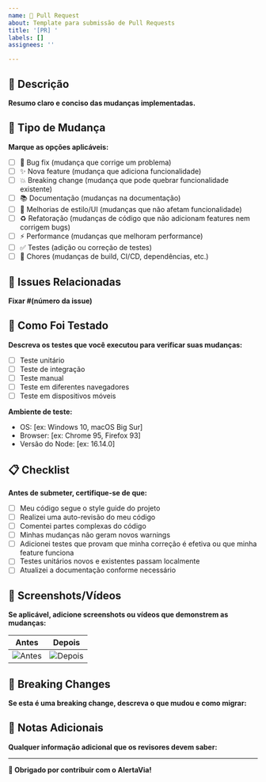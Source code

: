 ```yaml
---
name: 🔧 Pull Request
about: Template para submissão de Pull Requests
title: '[PR] '
labels: []
assignees: ''

---
```


## 📝 Descrição
**Resumo claro e conciso das mudanças implementadas.**

## 🎯 Tipo de Mudança
**Marque as opções aplicáveis:**

- [ ] 🐛 Bug fix (mudança que corrige um problema)
- [ ] ✨ Nova feature (mudança que adiciona funcionalidade)
- [ ] 💥 Breaking change (mudança que pode quebrar funcionalidade existente)
- [ ] 📚 Documentação (mudanças na documentação)
- [ ] 🎨 Melhorias de estilo/UI (mudanças que não afetam funcionalidade)
- [ ] ♻️ Refatoração (mudanças de código que não adicionam features nem corrigem bugs)
- [ ] ⚡ Performance (mudanças que melhoram performance)
- [ ] ✅ Testes (adição ou correção de testes)
- [ ] 🔧 Chores (mudanças de build, CI/CD, dependências, etc.)

## 🔗 Issues Relacionadas
**Fixar #(número da issue)**

## 🧪 Como Foi Testado
**Descreva os testes que você executou para verificar suas mudanças:**

- [ ] Teste unitário
- [ ] Teste de integração
- [ ] Teste manual
- [ ] Teste em diferentes navegadores
- [ ] Teste em dispositivos móveis

**Ambiente de teste:**
- OS: [ex: Windows 10, macOS Big Sur]
- Browser: [ex: Chrome 95, Firefox 93]
- Versão do Node: [ex: 16.14.0]

## 📋 Checklist
**Antes de submeter, certifique-se de que:**

- [ ] Meu código segue o style guide do projeto
- [ ] Realizei uma auto-revisão do meu código
- [ ] Comentei partes complexas do código
- [ ] Minhas mudanças não geram novos warnings
- [ ] Adicionei testes que provam que minha correção é efetiva ou que minha feature funciona
- [ ] Testes unitários novos e existentes passam localmente
- [ ] Atualizei a documentação conforme necessário

## 📱 Screenshots/Vídeos
**Se aplicável, adicione screenshots ou vídeos que demonstrem as mudanças:**

| Antes | Depois |
|-------|--------|
| ![Antes](url) | ![Depois](url) |

## 🚨 Breaking Changes
**Se esta é uma breaking change, descreva o que mudou e como migrar:**

## 📄 Notas Adicionais
**Qualquer informação adicional que os revisores devem saber:**

---
**🙏 Obrigado por contribuir com o AlertaVia!**
